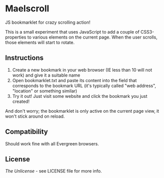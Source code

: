 Maelscroll
==========

JS bookmarklet for crazy scrolling action!

This is a small experiment that uses JavaScript to add a couple of CSS3-properties to various elements on the current page. When the user scrolls, those elements will start to rotate.

Instructions
------------
1. Create a new bookmark in your web browser (IE less than 10 will not work) and give it a suitable name
2. Open bookmarklet.txt and paste its content into the field that corresponds to the bookmark URL (it's typically called "web address", "location" or something similar)
3. Try it out! Just visit some website and click the bookmark you just created!

And don't worry; the bookmarklet is only active on the current page view, it won't stick around on reload.

Compatibility
-------------
Should work fine with all Evergreen browsers.

License
-------
*The Unlicense* - see LICENSE file for more info.
